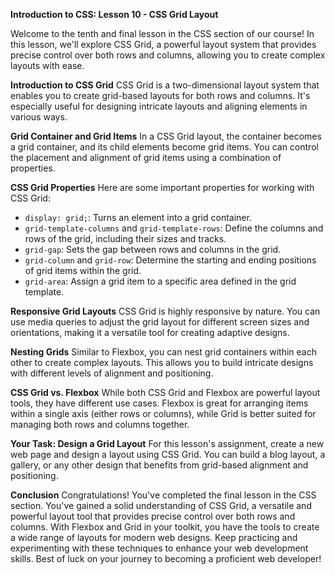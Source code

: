 **Introduction to CSS: Lesson 10 - CSS Grid Layout**

Welcome to the tenth and final lesson in the CSS section of our course! In this lesson, we'll explore CSS Grid, a powerful layout system that provides precise control over both rows and columns, allowing you to create complex layouts with ease.

**Introduction to CSS Grid**
CSS Grid is a two-dimensional layout system that enables you to create grid-based layouts for both rows and columns. It's especially useful for designing intricate layouts and aligning elements in various ways.

**Grid Container and Grid Items**
In a CSS Grid layout, the container becomes a grid container, and its child elements become grid items. You can control the placement and alignment of grid items using a combination of properties.

**CSS Grid Properties**
Here are some important properties for working with CSS Grid:

- `display: grid;`: Turns an element into a grid container.
- `grid-template-columns` and `grid-template-rows`: Define the columns and rows of the grid, including their sizes and tracks.
- `grid-gap`: Sets the gap between rows and columns in the grid.
- `grid-column` and `grid-row`: Determine the starting and ending positions of grid items within the grid.
- `grid-area`: Assign a grid item to a specific area defined in the grid template.

**Responsive Grid Layouts**
CSS Grid is highly responsive by nature. You can use media queries to adjust the grid layout for different screen sizes and orientations, making it a versatile tool for creating adaptive designs.

**Nesting Grids**
Similar to Flexbox, you can nest grid containers within each other to create complex layouts. This allows you to build intricate designs with different levels of alignment and positioning.

**CSS Grid vs. Flexbox**
While both CSS Grid and Flexbox are powerful layout tools, they have different use cases. Flexbox is great for arranging items within a single axis (either rows or columns), while Grid is better suited for managing both rows and columns together.

**Your Task: Design a Grid Layout**
For this lesson's assignment, create a new web page and design a layout using CSS Grid. You can build a blog layout, a gallery, or any other design that benefits from grid-based alignment and positioning.

**Conclusion**
Congratulations! You've completed the final lesson in the CSS section. You've gained a solid understanding of CSS Grid, a versatile and powerful layout tool that provides precise control over both rows and columns. With Flexbox and Grid in your toolkit, you have the tools to create a wide range of layouts for modern web designs. Keep practicing and experimenting with these techniques to enhance your web development skills. Best of luck on your journey to becoming a proficient web developer!